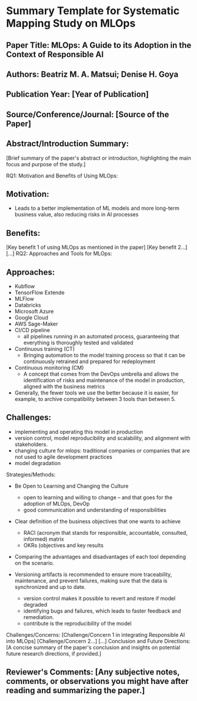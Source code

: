 # Summary Template for Systematic Mapping Study on MLOps


## Paper Title: MLOps: A Guide to its Adoption in the Context of Responsible AI

## Authors: Beatriz M. A. Matsui; Denise H. Goya

## Publication Year: [Year of Publication]

## Source/Conference/Journal: [Source of the Paper]
 
## Abstract/Introduction Summary:
[Brief summary of the paper's abstract or introduction, highlighting the main focus and purpose of the study.]

RQ1: Motivation and Benefits of Using MLOps:

## Motivation:
* Leads to a better implementation of ML models and more long-term business value, also reducing risks in AI processes 

## Benefits:
[Key benefit 1 of using MLOps as mentioned in the paper]
[Key benefit 2...]
[...]
RQ2: Approaches and Tools for MLOps:

## Approaches:
* Kubflow
* TensorFlow Extende
* MLFlow
* Databricks 
* Microsoft Azure 
* Google Cloud 
* AWS Sage-Maker 
* CI/CD pipeline
  * all pipelines running in an automated process, guaranteeing that everything is thoroughly tested and validated
* Continuous training (CT) 
  * Bringing automation to the model training process so that it can be continuously retrained and prepared for redeployment
* Continuous monitoring (CM)
  * A concept that comes from the DevOps umbrella and allows the identification of risks and maintenance of the model in production, aligned with the business metrics
* Generally, the fewer tools we use the better because it is easier, for example, to archive compatibility between 3 tools than between 5.

## Challenges:
* implementing and operating this model in production
* version control, model reproducibility and scalability, and alignment with stakeholders.
* changing culture for mlops: traditional companies or companies that are not used to agile development practices
* model degradation

Strategies/Methods:
* Be Open to Learning and Changing the Culture
  * open to learning and willing to change – and that goes for the adoption of MLOps, DevOp
  * good communication and understanding of responsibilities
  
* Clear definition of the business objectives that one wants to achieve
  * RACI (acronym that stands for responsible, accountable, consulted, informed) matrix
  * OKRs (objectives and key results

* Comparing the advantages and disadvantages of each tool depending on the scenario.

* Versioning artifacts is recommended to ensure more traceability, maintenance, and prevent failures, making sure that the data is synchronized and up to date. 
  * version control makes it possible to revert and restore if model degraded
  * identifying bugs and failures, which leads to faster feedback and remediation.
  * contribute is the reproducibility of the model

Challenges/Concerns:
[Challenge/Concern 1 in integrating Responsible AI into MLOps]
[Challenge/Concern 2...]
[...]
Conclusion and Future Directions:
[A concise summary of the paper's conclusion and insights on potential future research directions, if provided.]


## Reviewer's Comments: [Any subjective notes, comments, or observations you might have after reading and summarizing the paper.]

